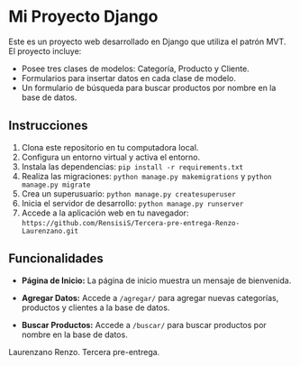 # Mi Proyecto Django

Este es un proyecto web desarrollado en Django que utiliza el patrón MVT. El proyecto incluye:

- Posee tres clases de modelos: Categoría, Producto y Cliente.
- Formularios para insertar datos en cada clase de modelo.
- Un formulario de búsqueda para buscar productos por nombre en la base de datos.

## Instrucciones

1. Clona este repositorio en tu computadora local.
2. Configura un entorno virtual y activa el entorno.
3. Instala las dependencias: `pip install -r requirements.txt`
4. Realiza las migraciones: `python manage.py makemigrations` y `python manage.py migrate`
5. Crea un superusuario: `python manage.py createsuperuser`
6. Inicia el servidor de desarrollo: `python manage.py runserver`
7. Accede a la aplicación web en tu navegador: `https://github.com/RensisiS/Tercera-pre-entrega-Renzo-Laurenzano.git`

## Funcionalidades

- **Página de Inicio:** La página de inicio muestra un mensaje de bienvenida.

- **Agregar Datos:** Accede a `/agregar/` para agregar nuevas categorías, productos y clientes a la base de datos.

- **Buscar Productos:** Accede a `/buscar/` para buscar productos por nombre en la base de datos.


Laurenzano Renzo.
Tercera pre-entrega.

